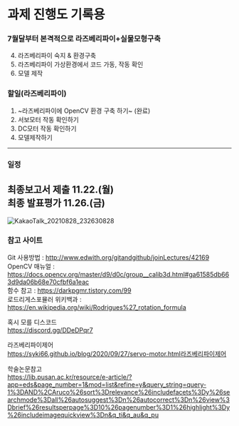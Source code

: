 # 과제 진행도 기록용

### 7월달부터 본격적으로 라즈베리파이+실물모형구축  
4. 라즈베리파이 숙지 & 환경구축  
5. 라즈베리파이 가상환경에서 코드 가동, 작동 확인  
6. 모델 제작

### 할일(라즈베리파이)  
1. ~라즈베리파이에 OpenCV 환경 구축 하기~ (완료)
2. 서보모터 작동 확인하기
3. DC모터 작동 확인하기
4. 모델제작하기

---
### 일정  
최종보고서 제출 11.22.(월)  
최종 발표평가    11.26.(금)  
---

![KakaoTalk_20210828_232630828](https://user-images.githubusercontent.com/85277660/131448187-d7e19f59-de03-409f-b031-20fac2431dfd.jpg)

### 참고 사이트  
Git 사용방법 : http://www.edwith.org/gitandgithub/joinLectures/42169  
OpenCV 매뉴얼 : https://docs.opencv.org/master/d9/d0c/group__calib3d.html#ga61585db663d9da06b68e70cfbf6a1eac  
함수 참고 : https://darkpgmr.tistory.com/99  
로드리게스포뮬러 위키백과 : https://en.wikipedia.org/wiki/Rodrigues%27_rotation_formula  

혹시 모를 디스코드  
https://discord.gg/DDeDPqr7

라즈베리파이제어  
https://syki66.github.io/blog/2020/09/27/servo-motor.html라즈베리파이제어

학술논문참고  
https://lib.pusan.ac.kr/resource/e-article/?app=eds&page_number=1&mod=list&refine=y&query_string=query-1%3DAND%2CAruco%26sort%3Drelevance%26includefacets%3Dy%26searchmode%3Dall%26autosuggest%3Dn%26autocorrect%3Dn%26view%3Dbrief%26resultsperpage%3D10%26pagenumber%3D1%26highlight%3Dy%26includeimagequickview%3Dn&q_ti&q_au&q_pu
